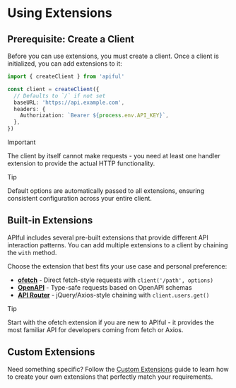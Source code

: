 # Using Extensions

## Prerequisite: Create a Client

Before you can use extensions, you must create a client. Once a client is initialized, you can add extensions to it:

```ts
import { createClient } from 'apiful'

const client = createClient({
  // Defaults to `/` if not set
  baseURL: 'https://api.example.com',
  headers: {
    Authorization: `Bearer ${process.env.API_KEY}`,
  },
})
```

> [!IMPORTANT]
> The client by itself cannot make requests - you need at least one handler extension to provide the actual HTTP functionality.

> [!TIP]
> Default options are automatically passed to all extensions, ensuring consistent configuration across your entire client.

## Built-in Extensions

APIful includes several pre-built extensions that provide different API interaction patterns. You can add multiple extensions to a client by chaining the `with` method.

Choose the extension that best fits your use case and personal preference:

- **[ofetch](/extensions/ofetch)** - Direct fetch-style requests with `client('/path', options)`
- **[OpenAPI](/extensions/openapi)** - Type-safe requests based on OpenAPI schemas
- **[API Router](/extensions/api-router)** - jQuery/Axios-style chaining with `client.users.get()`

> [!TIP]
> Start with the ofetch extension if you are new to APIful - it provides the most familiar API for developers coming from fetch or Axios.

## Custom Extensions

Need something specific? Follow the [Custom Extensions](/guide/custom-extensions) guide to learn how to create your own extensions that perfectly match your requirements.

